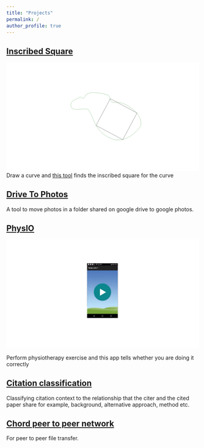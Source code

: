 ```yaml
---
title: "Projects"
permalink: /
author_profile: true
---
```


## [Inscribed Square](https://github.com/rahulgurnani/inscribed-square)
![image](/assets/images/inscribed_square.png)
Draw a curve and [this tool](https://rahulgurnani.github.io/inscribed-square/) finds the inscribed square for the curve


## [Drive To Photos](https://github.com/rahulgurnani/google-drive-to-photos)

A tool to move photos in a folder shared on google drive to google photos.


## [PhysIO](https://github.com/mronian/PhysIO)
[![image](/assets/images/physio.png)](https://www.dropbox.com/s/2d6mcddefg65pkh/PhysIO.mp4?dl=0#)

Perform physiotherapy exercise and this app tells whether you are doing it correctly

## [Citation classification](https://docs.google.com/document/d/15r5GibXR5eLvQjkgypY-KI8W8fcHDRuuKKB7BoHuMYc/edit?usp=sharing)

Classifying citation context to the relationship that the citer and the cited paper share for example, background, alternative approach, method etc.

## [Chord peer to peer network](https://github.com/rahulgurnani/Chord-Peer-to-peer)

For peer to peer file transfer.